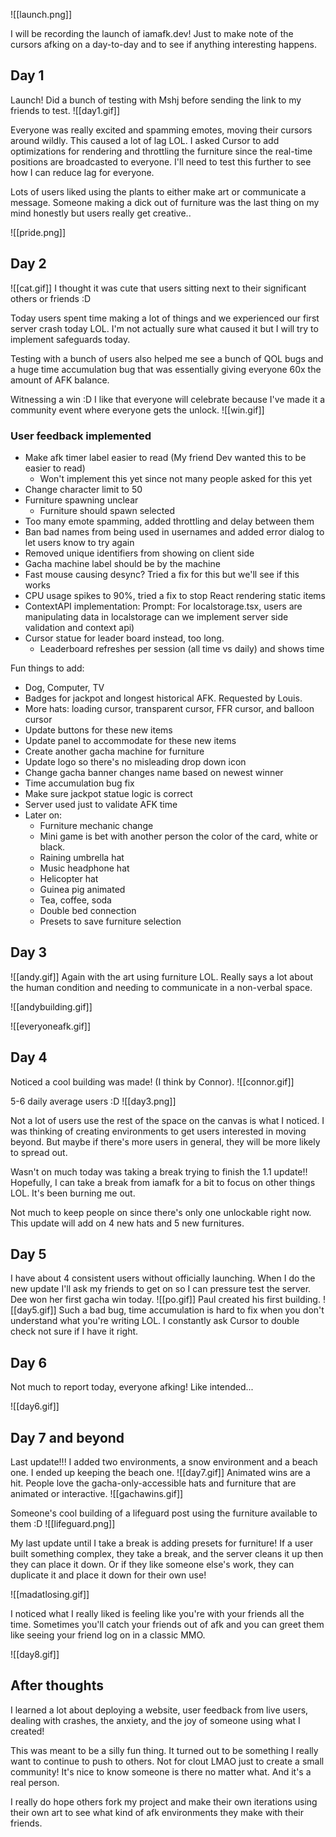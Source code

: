 ![[launch.png]]

I will be recording the launch of iamafk.dev! Just to make note of the cursors afking on a day-to-day and to see if anything interesting happens.
## Day 1
Launch! Did a bunch of testing with Mshj before sending the link to my friends to test.
![[day1.gif]]

Everyone was really excited and spamming emotes, moving their cursors around wildly. This caused a lot of lag LOL. I asked Cursor to add optimizations for rendering and throttling the furniture since the real-time positions are broadcasted to everyone. I'll need to test this further to see how I can reduce lag for everyone.

Lots of users liked using the plants to either make art or communicate a message. Someone making a dick out of furniture was the last thing on my mind honestly but users really get creative..

![[pride.png]]

## Day 2

![[cat.gif]]
I thought it was cute that users sitting next to their significant others or friends :D

Today users spent time making a lot of things and we experienced our first server crash today LOL. I'm not actually sure what caused it but I will try to implement safeguards today. 

Testing with a bunch of users also helped me see a bunch of QOL bugs and a huge time accumulation bug that was essentially giving everyone 60x the amount of AFK balance. 

Witnessing a win :D I like that everyone will celebrate because I've made it a community event where everyone gets the unlock.
![[win.gif]]

### User feedback implemented
- Make afk timer label easier to read (My friend Dev wanted this to be easier to read)
	- Won't implement this yet since not many people asked for this yet
- Change character limit to 50
- Furniture spawning unclear 
	- Furniture should spawn selected
- Too many emote spamming, added throttling and delay between them
 - Ban bad names from being used in usernames and added error dialog to let users know to try again
 - Removed unique identifiers from showing on client side
 -  Gacha machine label should be by the machine
 - Fast mouse causing desync? Tried a fix for this but we'll see if this works
 - CPU usage spikes to 90%, tried a fix to stop React rendering static items
- ContextAPI implementation: Prompt: For localstorage.tsx, users are manipulating data in localstorage can we implement server side validation and context api)
- Cursor statue for leader board instead, too long.
	- Leaderboard refreshes per session (all time vs daily) and shows time

Fun things to add:
- Dog, Computer, TV
- Badges for jackpot and longest historical AFK. Requested by Louis.
- More hats: loading cursor, transparent cursor, FFR cursor, and balloon cursor
- Update buttons for these new items
- Update panel to accommodate for these new items
- Create another gacha machine for furniture
- Update logo so there's no misleading drop down icon
- Change gacha banner changes name based on newest winner
- Time accumulation bug fix
- Make sure jackpot statue logic is correct
- Server used just to validate AFK time
- Later on: 
	- Furniture mechanic change
	- Mini game is bet with another person the color of the card, white or black. 
	- Raining umbrella hat
	- Music headphone hat
	- Helicopter hat
	- Guinea pig animated
	- Tea, coffee, soda
	- Double bed connection
	- Presets to save furniture selection
## Day 3

![[andy.gif]]
Again with the art using furniture LOL. Really says a lot about the human condition and needing to communicate in a non-verbal space.

![[andybuilding.gif]]

![[everyoneafk.gif]]

## Day 4

Noticed a cool building was made! (I think by Connor). 
![[connor.gif]]

5-6 daily average users :D
![[day3.png]]

Not a lot of users use the rest of the space on the canvas is what I noticed. I was thinking of creating environments to get users interested in moving beyond. But maybe if there's more users in general, they will be more likely to spread out.

Wasn't on much today was taking a break trying to finish the 1.1 update!! Hopefully, I can take a break from iamafk for a bit to focus on other things LOL. It's been burning me out.

Not much to keep people on since there's only one unlockable right now. This update will add on 4 new hats and 5 new furnitures.

## Day 5
I have about 4 consistent users without officially launching. When I do the new update I'll ask my friends to get on so I can pressure test the server. Dee won her first gacha win today. 
![[po.gif]]
Paul created his first building.
![[day5.gif]]
Such a bad bug, time accumulation is hard to fix when you don't understand what you're writing LOL. I constantly ask Cursor to double check not sure if I have it right.

## Day 6
Not much to report today, everyone afking! Like intended...

![[day6.gif]]
## Day 7 and beyond
Last update!!! I added two environments, a snow environment and a beach one. I ended up keeping the beach one. 
![[day7.gif]]
Animated wins are a hit. People love the gacha-only-accessible hats and furniture that are animated or interactive.
![[gachawins.gif]]

Someone's cool building of a lifeguard post using the furniture available to them :D
![[lifeguard.png]]

My last update until I take a break is adding presets for furniture! If a user built something complex, they take a break, and the server cleans it up then they can place it down. Or if they like someone else's work, they can duplicate it and place it down for their own use!

![[madatlosing.gif]]

I noticed what I really liked is feeling like you're with your friends all the time. Sometimes you'll catch your friends out of afk and you can greet them like seeing your friend log on in a classic MMO. 

![[day8.gif]]
## After thoughts
I learned a lot about deploying a website, user feedback from live users, dealing with crashes, the anxiety, and the joy of someone using what I created! 

This was meant to be a silly fun thing. It turned out to be something I really want to continue to push to others. Not for clout LMAO just to create a small community! It's nice to know someone is there no matter what. And it's a real person. 

I really do hope others fork my project and make their own iterations using their own art to see what kind of afk environments they make with their friends. 